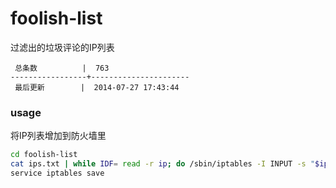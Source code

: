 foolish-list
============

过滤出的垃圾评论的IP列表

```
 总条数          |  763       
-----------------+----------------------
 最后更新        |  2014-07-27 17:43:44     
```

### usage

将IP列表增加到防火墙里

```bash
cd foolish-list
cat ips.txt | while IDF= read -r ip; do /sbin/iptables -I INPUT -s "$ip" -j DROP; done
service iptables save
```

